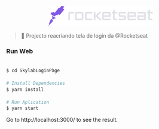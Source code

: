 <p align="center">
   <img src="./.github/rocketseat.svg" alt="Rocketseat" width="280"/>
</p>

> :rocket: Projecto reacriando tela de login da @Rocketseat

### Run Web

```bash

$ cd SkylabLoginPàge

# Install Dependencies
$ yarn install

# Run Aplication
$ yarn start
```
Go to http://localhost:3000/ to see the result.
